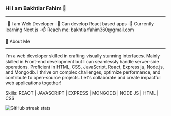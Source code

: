 ### Hi I am Bakhtiar Fahim  👋
<hr/>
-👑 I am Web Developer
-💪 Can develop React based apps
-🌱 Currently learning Next js 
-📫 Reach me: bakhtiarfahim360@gmail.com 

🚀 About Me
<hr/>
I'm a web developer skilled in crafting visually stunning interfaces. Mainly skilled in Front-end development but I can seamlessly handle server-side operations. Proficient in HTML, CSS, JavaScript, React, Express js, Node.js, and Mongodb. I thrive on complex challenges, optimize performance, and contribute to open-source projects. Let's collaborate and create impactful web applications together!

Skills: REACT | JAVASCRIPT | EXPRESS | MONGODB | NODE JS | HTML | CSS



![GitHub streak stats](https://streak-stats.demolab.com/?user=Bakhtiar2000)  
